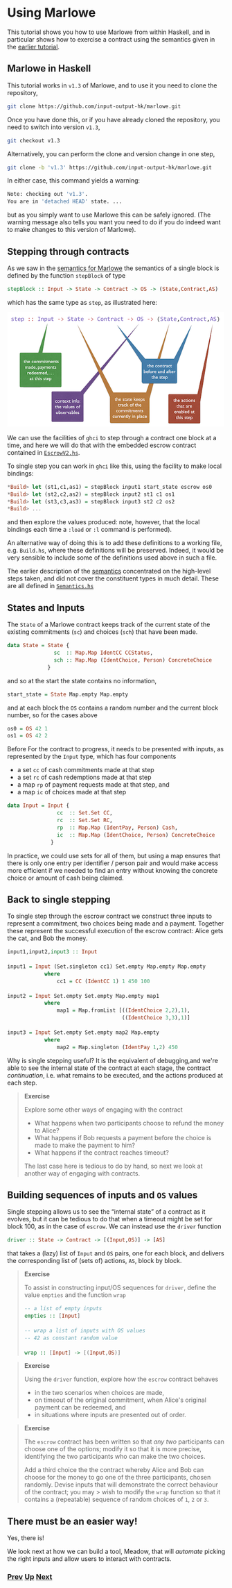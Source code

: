 # Using Marlowe

This tutorial shows you how to use Marlowe from within Haskell, and in particular shows how to exercise a contract using the semantics given in the [earlier tutorial](./marlowe-semantics.md).

## Marlowe in Haskell

This tutorial works in `v1.3` of Marlowe, and to use it you need to clone the repository,
```bash
git clone https://github.com/input-output-hk/marlowe.git
```
Once you have done this, or if you have already cloned the repository, you need to  switch into version `v1.3`,
```bash
git checkout v1.3
```
Alternatively, you can perform the clone and version change in one step,
```bash
git clone -b 'v1.3' https://github.com/input-output-hk/marlowe.git
```
In either case, this command yields a warning:
```bash
Note: checking out 'v1.3'.
You are in 'detached HEAD' state. ...
```
but as you simply want to use Marlowe this can be safely ignored. (The warning message also tells you want you need to do if you do indeed want to make changes to this version of Marlowe).

## Stepping through contracts


As we saw in the [semantics for Marlowe](./marlowe-semantics.md) the semantics of a single block is defined by the function `stepBlock` of type
 ```haskell
stepBlock :: Input -> State -> Contract -> OS -> (State,Contract,AS)
```
which has the same type as `step`, as illustrated here: 

![the step type](./pix/step-type.png)

We can use the facilities of `ghci` to step through a contract one block at a time, and here we will do that with the embedded escrow contract contained in [`EscrowV2.hs`](https://github.com/input-output-hk/marlowe/blob/v1.3/src/EscrowV2.hs).

To single step you can work in `ghci` like this, using the facility to make local bindings:
```haskell
*Build> let (st1,c1,as1) = stepBlock input1 start_state escrow os0
*Build> let (st2,c2,as2) = stepBlock input2 st1 c1 os1
*Build> let (st3,c3,as3) = stepBlock input3 st2 c2 os2
*Build> ...
```
and then explore the values produced: note, however, that the local bindings each time a `:load` or `:l` command is performed). 

An alternative way of doing this is to add these definitions to a working file, e.g. `Build.hs`, where these definitions will be preserved. Indeed, it would be very sensible to include some of the definitions used above in such a file.

The earlier description of the [semantics](./marlowe-semantics.md) concentrated on the high-level steps taken, and did not cover the constituent types in much detail. These are all defined in [`Semantics.hs`](https://github.com/input-output-hk/marlowe/blob/v1.3/src/Semantics.hs)

## States and Inputs

The `State` of a Marlowe contract  keeps track of the current state of the existing 
commitments (`sc`) and choices (`sch`) that have been made.
```haskell
data State = State {
               sc  :: Map.Map IdentCC CCStatus,
               sch :: Map.Map (IdentChoice, Person) ConcreteChoice
             }
```
and so at the start the state contains no information,
```haskell
start_state = State Map.empty Map.empty
```
and at each block the `OS` contains a random number and the current block number, so for the cases above
```haskell
os0 = OS 42 1
os1 = OS 42 2
```
Before For the contract to progress, it needs to be presented with inputs, as represented by the `Input` type, which has  four components
  - a set `cc` of cash commitments made at that step
  - a set `rc` of cash redemptions made at that step
  - a map `rp` of payment requests made at that step, and
  - a map `ic` of choices made at that step

```haskell
data Input = Input {
                cc  :: Set.Set CC,
                rc  :: Set.Set RC,
                rp  :: Map.Map (IdentPay, Person) Cash,
                ic  :: Map.Map (IdentChoice, Person) ConcreteChoice
              }
```
In practice, we could use sets for all of them,
but using a map ensures that there is only one
entry per identifier / person pair and would
make access more efficient if we needed to find
an entry without knowing the concrete choice
or amount of cash being claimed.

## Back to single stepping

To single step through the escrow contract we construct three inputs to represent a commitment, two choices being made and a payment. Together these represent the successful execution of the escrow contract: Alice gets the cat, and Bob the money.
```haskell
input1,input2,input3 :: Input

input1 = Input (Set.singleton cc1) Set.empty Map.empty Map.empty
            where
                cc1 = CC (IdentCC 1) 1 450 100

input2 = Input Set.empty Set.empty Map.empty map1
            where
                map1 = Map.fromList [((IdentChoice 2,2),1),
                                     ((IdentChoice 3,3),1)]

input3 = Input Set.empty Set.empty map2 Map.empty 
            where
                map2 = Map.singleton (IdentPay 1,2) 450
```                    
Why is single stepping useful? It is the equivalent of debugging,and we're able to see the internal state of the contract at each stage, the contract _continuation_, i.e. what remains to be executed, and the actions produced at each step.

> __Exercise__
>  
> Explore some other ways of engaging with the contract
> - What happens when two participants choose to refund the money to Alice? 
> - What happens if Bob requests a payment before the choice is made to make the payment to him?
> - What happens if the contract reaches timeout? 
>
> The last case here is tedious to do by hand, so next we look at another way of engaging with contracts.

## Building sequences of inputs and `OS` values

Single stepping allows us to see the “internal state” of a contract as it evolves, but it can be tedious to do that when a timeout might be set for block 100, as in the case of `escrow`. We can instead use the `driver` function 
```haskell
driver :: State -> Contract -> [(Input,OS)] -> [AS]
```
that takes a (lazy) list of `Input` and `OS` pairs, one for each block, and delivers the corresponding list of (sets of) actions, `AS`, block by block.

> __Exercise__
>  
> To assist in constructing input/OS sequences for `driver`, define the value  `empties` and the function `wrap`
> 
> ```haskell
> -- a list of empty inputs 
> empties :: [Input]
>
> -- wrap a list of inputs with OS values
> -- 42 as constant random value
>
> wrap :: [Input] -> [(Input,OS)]
> ```





>
> __Exercise__
>  
> Using the `driver` function, explore how the `escrow` contract behaves 
> - in the two scenarios when choices are made,  
> - on timeout of the original commitment, when Alice's original payment can be 
>     redeemed, and
> - in situations where inputs are presented out of order.
>


>
> __Exercise__
>  
> The `escrow` contract has been written so that _any two_ participants can choose 
> one of the options; modify it so that it is more precise, identifying the two 
> participants who can make the two choices. 
>
> Add a third choice the the contract whereby Alice and
> Bob can choose for the money to go one of the three participants, chosen randomly.
> Devise inputs that will demonstrate the correct behaviour of the contract; you may > wish to modify the `wrap` function so that it contains a (repeatable) sequence of random choices of `1`, `2` or `3`.


## There must be an easier way!

Yes, there is! 
       
We look next at how we can build a tool, Meadow, that will _automate_ picking the right inputs and allow users to interact with contracts.


### [Prev](./embedded-marlowe.md) [Up](./Tutorials.md) [Next](./meadow-overview.md)